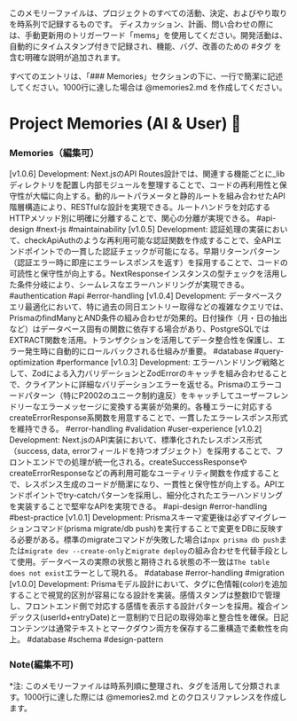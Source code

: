 このメモリーファイルは、プロジェクトのすべての活動、決定、およびやり取りを時系列で記録するものです。
ディスカッション、計画、問い合わせの際には、手動更新用のトリガーワード「mems」を使用してください。開発活動は、自動的にタイムスタンプ付きで記録され、機能、バグ、改善のための #タグ を含む明確な説明が追加されます。

すべてのエントリは、「### Memories」セクションの下に、一行で簡潔に記述してください。1000行に達した場合は @memories2.md を作成してください。

# Project Memories (AI & User) 🧠

### Memories（編集可）
[v1.0.6] Development: Next.jsのAPI Routes設計では、関連する機能ごとに_libディレクトリを配置し内部モジュールを整理することで、コードの再利用性と保守性が大幅に向上する。動的ルートパラメータと静的ルートを組み合わせたAPI階層構造により、RESTfulな設計を実現できる。ルートハンドラを対応するHTTPメソッド別に明確に分離することで、関心の分離が実現できる。 #api-design #next-js #maintainability
[v1.0.5] Development: 認証処理の実装において、checkApiAuthのような再利用可能な認証関数を作成することで、全APIエンドポイントでの一貫した認証チェックが可能になる。早期リターンパターン（認証エラー時に即座にエラーレスポンスを返す）を採用することで、コードの可読性と保守性が向上する。NextResponseインスタンスの型チェックを活用した条件分岐により、シームレスなエラーハンドリングが実現できる。 #authentication #api #error-handling
[v1.0.4] Development: データベースクエリ最適化において、特に過去の同日エントリー取得などの複雑なクエリでは、PrismaのfindManyとAND条件の組み合わせが効果的。日付操作（月・日の抽出など）はデータベース固有の関数に依存する場合があり、PostgreSQLではEXTRACT関数を活用。トランザクションを活用してデータ整合性を保護し、エラー発生時に自動的にロールバックされる仕組みが重要。 #database #query-optimization #performance
[v1.0.3] Development: エラーハンドリング戦略として、Zodによる入力バリデーションとZodErrorのキャッチを組み合わせることで、クライアントに詳細なバリデーションエラーを返せる。Prismaのエラーコードパターン（特にP2002のユニーク制約違反）をキャッチしてユーザーフレンドリーなエラーメッセージに変換する実装が効果的。各種エラーに対応するcreateErrorResponse系関数を用意することで、一貫したエラーレスポンス形式を維持できる。 #error-handling #validation #user-experience
[v1.0.2] Development: Next.jsのAPI実装において、標準化されたレスポンス形式（success, data, errorフィールドを持つオブジェクト）を採用することで、フロントエンドでの処理が統一化される。createSuccessResponseやcreateErrorResponseなどの再利用可能なユーティリティ関数を作成することで、レスポンス生成のコードが簡潔になり、一貫性と保守性が向上する。APIエンドポイントでtry-catchパターンを採用し、細分化されたエラーハンドリングを実装することで堅牢なAPIを実現できる。 #api-design #error-handling #best-practice
[v1.0.1] Development: Prismaスキーマ変更後は必ずマイグレーションコマンド(prisma migrate/db push)を実行することで変更をDBに反映する必要がある。標準のmigrateコマンドが失敗した場合は`npx prisma db push`または`migrate dev --create-only`と`migrate deploy`の組み合わせを代替手段として使用。データベースの実際の状態と期待される状態の不一致は`The table does not exist`エラーとして現れる。 #database #error-handling #migration
[v1.0.0] Development: Prismaモデル設計において、タグに色情報(color)を追加することで視覚的区別が容易になる設計を実装。感情スタンプは整数IDで管理し、フロントエンド側で対応する感情を表示する設計パターンを採用。複合インデックス(userId+entryDate)と一意制約で日記の取得効率と整合性を確保。日記コンテンツは通常テキストとマークダウン両方を保存する二重構造で柔軟性を向上。 #database #schema #design-pattern

### Note(編集不可)
*注: このメモリーファイルは時系列順に整理され、タグを活用して分類されます。1000行に達した際には @memories2.md とのクロスリファレンスを作成します。